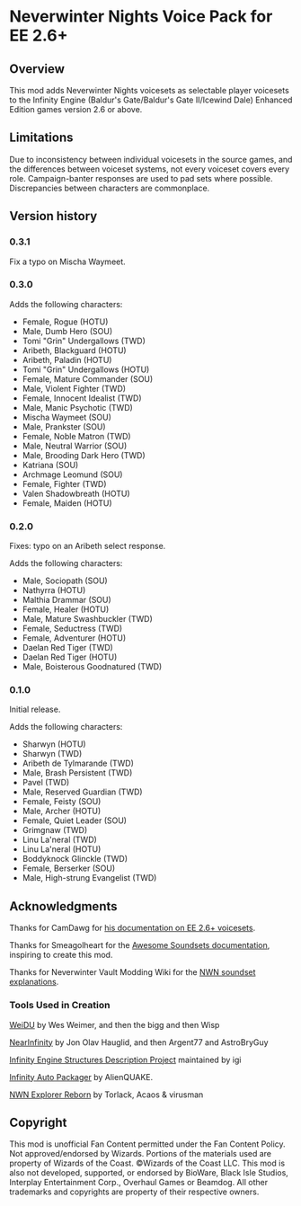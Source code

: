 # Neverwinter Nights Voice Pack for EE 2.6+

## Overview
This mod adds Neverwinter Nights voicesets as selectable player voicesets to the Infinity Engine (Baldur's Gate/Baldur's Gate II/Icewind Dale) Enhanced Edition games version 2.6 or above.

## Limitations
Due to inconsistency between individual voicesets in the source games, and the differences between voiceset systems, not every voiceset covers every role. Campaign-banter responses are used to pad sets where possible. Discrepancies between characters are commonplace.

## Version history
### 0.3.1
Fix a typo on Mischa Waymeet.

### 0.3.0
Adds the following characters:
 - Female, Rogue (HOTU)
 - Male, Dumb Hero (SOU)
 - Tomi "Grin" Undergallows (TWD)
 - Aribeth, Blackguard (HOTU)
 - Aribeth, Paladin (HOTU)
 - Tomi "Grin" Undergallows (HOTU)
 - Female, Mature Commander (SOU)
 - Male, Violent Fighter (TWD)
 - Female, Innocent Idealist (TWD)
 - Male, Manic Psychotic (TWD)
 - Mischa Waymeet (SOU)
 - Male, Prankster (SOU)
 - Female, Noble Matron (TWD)
 - Male, Neutral Warrior (SOU)
 - Male, Brooding Dark Hero (TWD)
 - Katriana (SOU)
 - Archmage Leomund (SOU)
 - Female, Fighter (TWD)
 - Valen Shadowbreath (HOTU)
 - Female, Maiden (HOTU)

### 0.2.0
Fixes: typo on an Aribeth select response.

Adds the following characters:
 - Male, Sociopath (SOU)
 - Nathyrra (HOTU)
 - Malthia Drammar (SOU)
 - Female, Healer (HOTU)
 - Male, Mature Swashbuckler (TWD)
 - Female, Seductress (TWD)
 - Female, Adventurer (HOTU)
 - Daelan Red Tiger (TWD)
 - Daelan Red Tiger (HOTU)
 - Male, Boisterous Goodnatured (TWD)

### 0.1.0
Initial release.

Adds the following characters:
 - Sharwyn (HOTU)
 - Sharwyn (TWD)
 - Aribeth de Tylmarande (TWD)
 - Male, Brash Persistent (TWD)
 - Pavel (TWD)
 - Male, Reserved Guardian (TWD)
 - Female, Feisty (SOU)
 - Male, Archer (HOTU)
 - Female, Quiet Leader (SOU)
 - Grimgnaw (TWD)
 - Linu La'neral (TWD)
 - Linu La'neral (HOTU)
 - Boddyknock Glinckle (TWD)
 - Female, Berserker (SOU)
 - Male, High-strung Evangelist (TWD)

## Acknowledgments
Thanks for CamDawg for [his documentation on EE 2.6+ voicesets](https://github.com/Gibberlings3/EE_soundset_tool).

Thanks for Smeagolheart for the [Awesome Soundsets documentation](https://forums.beamdog.com/discussion/38319/mods-awesome-soundsets-mods-master-thread-custom-soundsets-for-bgee-bg2ee-and-iwdee/p1), inspiring to create this mod.

Thanks for Neverwinter Vault Modding Wiki for the [NWN soundset explanations](https://nwn.wiki/display/NWN1/Voicesets+or+Soundsets).

### Tools Used in Creation
[WeiDU](http://www.weidu.org) by Wes Weimer, and then the bigg and then Wisp

[NearInfinity](https://github.com/NearInfinityBrowser/NearInfinity) by Jon Olav Hauglid, and then Argent77 and AstroBryGuy

[Infinity Engine Structures Description Project](http://iesdp.gibberlings3.net) maintained by igi

[Infinity Auto Packager](https://www.gibberlings3.net/forums/topic/31131-infinity-auto-packager-automatically-generate-mod-packages-when-you-publish-a-release) by AlienQUAKE.

[NWN Explorer Reborn](https://github.com/virusman/nwnexplorer) by Torlack, Acaos & virusman

## Copyright
This mod is unofficial Fan Content permitted under the Fan Content Policy. Not approved/endorsed by Wizards. Portions of the materials used are property of Wizards of the Coast. ©Wizards of the Coast LLC. This mod is also not developed, supported, or endorsed by BioWare, Black Isle Studios, Interplay Entertainment Corp., Overhaul Games or Beamdog. All other trademarks and copyrights are property of their respective owners.
